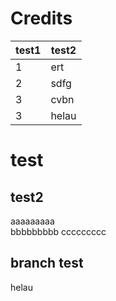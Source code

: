 # Credits

| test1 | test2 |
| ----- | ----- |
| 1     | ert   |
| 2     | sdfg  |
| 3     | cvbn  |
| 3     | helau |

# test
## test2
aaaaaaaaa \
bbbbbbbbb
ccccccccc

## branch test
helau
